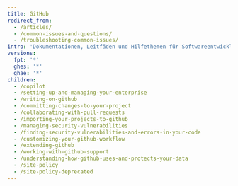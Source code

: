 ```yaml
---
title: GitHub
redirect_from:
  - /articles/
  - /common-issues-and-questions/
  - /troubleshooting-common-issues/
intro: 'Dokumentationen, Leitfäden und Hilfethemen für Softwareentwickler, Designer und Projektleiter. Darin wird die Verwendung von Git, Pull Requests, Issues, Wikis und Gists beschrieben und enthält zudem alles, was Sie benötigen, um von GitHub für die Entwicklung bestmöglich zu profitieren.'
versions:
  fpt: '*'
  ghes: '*'
  ghae: '*'
children:
  - /copilot
  - /setting-up-and-managing-your-enterprise
  - /writing-on-github
  - /committing-changes-to-your-project
  - /collaborating-with-pull-requests
  - /importing-your-projects-to-github
  - /managing-security-vulnerabilities
  - /finding-security-vulnerabilities-and-errors-in-your-code
  - /customizing-your-github-workflow
  - /extending-github
  - /working-with-github-support
  - /understanding-how-github-uses-and-protects-your-data
  - /site-policy
  - /site-policy-deprecated
---
```


